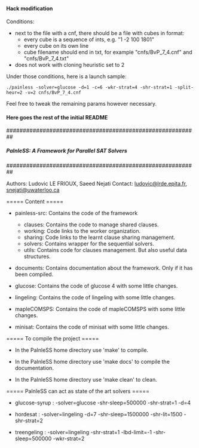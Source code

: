 #### Hack modification

Conditions:
- next to the file with a cnf, there should be a file with cubes in format:
    - every cube is a sequence of ints, e.g. "1 -2 100 1801"
    - every cube on its own line
    - cube filename should end in txt, for example "cnfs/BvP_7_4.cnf" and "cnfs/BvP_7_4.txt"
- does not work with cloning heuristic set to 2

Under those conditions, here is a launch sample:

```
./painless -solver=glucose -d=1 -c=6 -wkr-strat=4 -shr-strat=1 -split-heur=2 -v=2 cnfs/BvP_7_4.cnf
```

Feel free to tweak the remaining params however necessary.

#### Here goes the rest of the initial README

##########################################################
##### PaInleSS: A Framework for Parallel SAT Solvers #####
##########################################################

Authors:  Ludovic LE FRIOUX, Saeed Nejati
Contact: ludovic@lrde.epita.fr, snejati@uwaterloo.ca


===== Content =====

- painless-src:
   Contains the code of the framework
   - clauses:
      Contains the code to manage shared clauses.
   - working:
      Code links to the worker organization.
   - sharing:
      Code links to the learnt clause sharing management.
   - solvers:
      Contains wrapper for the sequential solvers.
   - utils:
      Contains code for clauses management. But also useful data structures.

- documents:
   Contains documentation about the framework.
   Only if it has been compiled.

- glucose:
   Contains the code of glucose 4 with some little changes.

- lingeling:
   Contains the code of lingeling with some little changes.

- mapleCOMSPS:
   Contains the code of mapleCOMSPS with some little changes.

- minisat:
   Contains the code of minisat with some little changes.


===== To compile the project =====

- In the PaInleSS home directory use 'make' to compile.

- In the PaInleSS home directory use 'make docs' to compile the documentation.

- In the PaInleSS home directory use 'make clean' to clean.


===== PaInleSS can act as state of the art solvers =====

- glucose-syrup : -solver=glucose -shr-sleep=500000 -shr-strat=1 -d=4

- hordesat : -solver=lingeling -d=7 -shr-sleep=1500000 -shr-lit=1500
             -shr-strat=2

- treengeling : -solver=lingeling -shr-strat=1 -lbd-limit=-1 -shr-sleep=500000
                -wkr-strat=2
